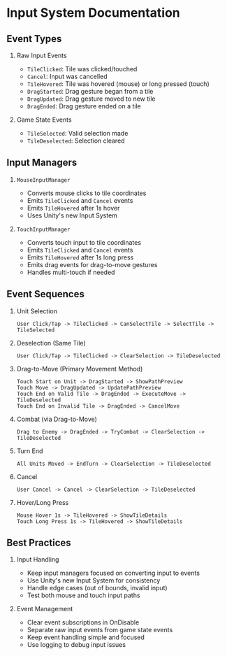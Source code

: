 # Input System Documentation

## Event Types

1. Raw Input Events
   - `TileClicked`: Tile was clicked/touched
   - `Cancel`: Input was cancelled
   - `TileHovered`: Tile was hovered (mouse) or long pressed (touch)
   - `DragStarted`: Drag gesture began from a tile
   - `DragUpdated`: Drag gesture moved to new tile
   - `DragEnded`: Drag gesture ended on a tile

2. Game State Events
   - `TileSelected`: Valid selection made
   - `TileDeselected`: Selection cleared

## Input Managers

1. `MouseInputManager`
   - Converts mouse clicks to tile coordinates
   - Emits `TileClicked` and `Cancel` events
   - Emits `TileHovered` after 1s hover
   - Uses Unity's new Input System

2. `TouchInputManager`
   - Converts touch input to tile coordinates
   - Emits `TileClicked` and `Cancel` events
   - Emits `TileHovered` after 1s long press
   - Emits drag events for drag-to-move gestures
   - Handles multi-touch if needed

## Event Sequences

1. Unit Selection
   ```
   User Click/Tap -> TileClicked -> CanSelectTile -> SelectTile -> TileSelected
   ```

2. Deselection (Same Tile)
   ```
   User Click/Tap -> TileClicked -> ClearSelection -> TileDeselected
   ```

3. Drag-to-Move (Primary Movement Method)
   ```
   Touch Start on Unit -> DragStarted -> ShowPathPreview
   Touch Move -> DragUpdated -> UpdatePathPreview
   Touch End on Valid Tile -> DragEnded -> ExecuteMove -> TileDeselected
   Touch End on Invalid Tile -> DragEnded -> CancelMove
   ```

4. Combat (via Drag-to-Move)
   ```
   Drag to Enemy -> DragEnded -> TryCombat -> ClearSelection -> TileDeselected
   ```

5. Turn End
   ```
   All Units Moved -> EndTurn -> ClearSelection -> TileDeselected
   ```

6. Cancel
   ```
   User Cancel -> Cancel -> ClearSelection -> TileDeselected
   ```

7. Hover/Long Press
   ```
   Mouse Hover 1s -> TileHovered -> ShowTileDetails
   Touch Long Press 1s -> TileHovered -> ShowTileDetails
   ```

## Best Practices

1. Input Handling
   - Keep input managers focused on converting input to events
   - Use Unity's new Input System for consistency
   - Handle edge cases (out of bounds, invalid input)
   - Test both mouse and touch input paths

2. Event Management
   - Clear event subscriptions in OnDisable
   - Separate raw input events from game state events
   - Keep event handling simple and focused
   - Use logging to debug input issues
